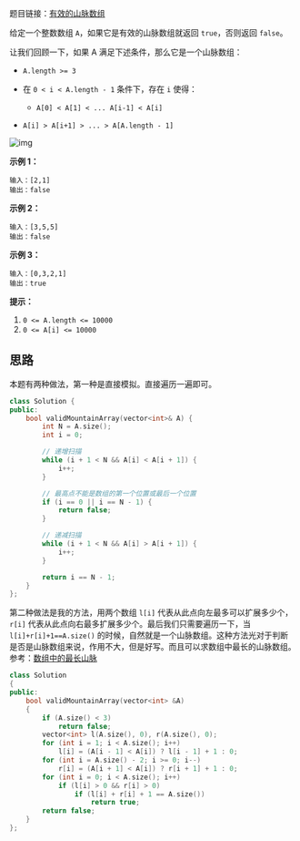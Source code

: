 题目链接：[有效的山脉数组](https://leetcode-cn.com/problems/valid-mountain-array/)

给定一个整数数组 `A`，如果它是有效的山脉数组就返回 `true`，否则返回 `false`。

让我们回顾一下，如果 A 满足下述条件，那么它是一个山脉数组：

- `A.length >= 3`

- 在 `0 < i < A.length - 1` 条件下，存在  `i` 使得：

   - `A[0] < A[1] < ... A[i-1] < A[i]`
- `A[i] > A[i+1] > ... > A[A.length - 1]`

 

![img](https://image-1252109614.cos.ap-beijing.myqcloud.com/img/hint_valid_mountain_array.png)

 

**示例 1：**

```
输入：[2,1]
输出：false
```

**示例 2：**

```
输入：[3,5,5]
输出：false
```

**示例 3：**

```
输入：[0,3,2,1]
输出：true
```



**提示：**

1. `0 <= A.length <= 10000`
2. `0 <= A[i] <= 10000 `

 

## 思路

本题有两种做法，第一种是直接模拟。直接遍历一遍即可。

```cpp
class Solution {
public:
    bool validMountainArray(vector<int>& A) {
        int N = A.size();
        int i = 0;

        // 递增扫描
        while (i + 1 < N && A[i] < A[i + 1]) {
            i++;
        }

        // 最高点不能是数组的第一个位置或最后一个位置
        if (i == 0 || i == N - 1) {
            return false;
        }

        // 递减扫描
        while (i + 1 < N && A[i] > A[i + 1]) {
            i++;
        }

        return i == N - 1;
    }
};
```

第二种做法是我的方法，用两个数组 `l[i]` 代表从此点向左最多可以扩展多少个，`r[i]` 代表从此点向右最多扩展多少个。最后我们只需要遍历一下，当 `l[i]+r[i]+1==A.size()` 的时候，自然就是一个山脉数组。这种方法光对于判断是否是山脉数组来说，作用不大，但是好写。而且可以求数组中最长的山脉数组。参考：[数组中的最长山脉](https://notes.riba2534.cn/#/%E6%95%B0%E6%8D%AE%E7%BB%93%E6%9E%84%E5%92%8C%E7%AE%97%E6%B3%95/LeetCode/%E6%95%B0%E7%BB%84%E4%B8%AD%E7%9A%84%E6%9C%80%E9%95%BF%E5%B1%B1%E8%84%89)

```cpp
class Solution
{
public:
    bool validMountainArray(vector<int> &A)
    {
        if (A.size() < 3)
            return false;
        vector<int> l(A.size(), 0), r(A.size(), 0);
        for (int i = 1; i < A.size(); i++)
            l[i] = (A[i - 1] < A[i]) ? l[i - 1] + 1 : 0;
        for (int i = A.size() - 2; i >= 0; i--)
            r[i] = (A[i + 1] < A[i]) ? r[i + 1] + 1 : 0;
        for (int i = 0; i < A.size(); i++)
            if (l[i] > 0 && r[i] > 0)
                if (l[i] + r[i] + 1 == A.size())
                    return true;
        return false;
    }
};
```


